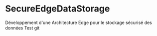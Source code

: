 # SecureEdgeDataStorage
Développement d'une Architecture Edge pour le stockage sécurisé des données
Test git
